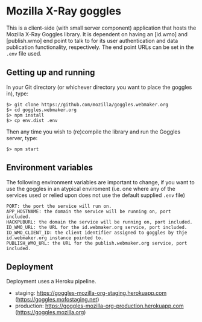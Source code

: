 Mozilla X-Ray goggles
=====================

This is a client-side (with small server component) application that hosts the Mozilla X-Ray Goggles library. It is dependent on having an [id.wmo] and [publish.wmo] end point to talk to for its user authentication and data publication functionality, respectively. The end point URLs can be set in the `.env` file used.

Getting up and running
----------------------

In your Git directory (or whichever directory you want to place the goggles in), type:

```
$> git clone https://github.com/mozilla/goggles.webmaker.org
$> cd goggles.webmaker.org
$> npm install
$> cp env.dist .env
```

Then any time you wish to (re)compile the library and run the Goggles server, type:
```
$> npm start
```

Environment variables
---------------------

The following environment variables are important to change, if you want to use the goggles in an atypical enviroment (i.e. one where any of the services used or relied upon does not use the default supplied `.env` file)

```
PORT: the port the service will run on.
APP_HOSTNAME: the domain the service will be running on, port included.
HACKPUBURL: the domain the service will be running on, port included.
ID_WMO_URL: the URL for the id.webmaker.org service, port included.
ID_WMO_CLIENT_ID: the client identifier assigned to goggles by thje id.webmaker.org instance pointed to.
PUBLISH_WMO_URL: the URL for the publish.webmaker.org service, port included.
```

Deployment
----------

Deployment uses a Heroku pipeline.

- staging: https://goggles-mozilla-org-staging.herokuapp.com (https://goggles.mofostaging.net)
- production: https://goggles-mozilla-org-production.herokuapp.com (https://goggles.mozilla.org)
